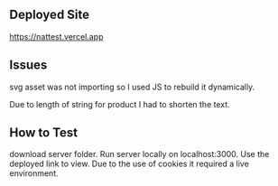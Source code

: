 ## Deployed Site

https://nattest.vercel.app

## Issues

svg asset was not importing so I used JS to rebuild it dynamically.

Due to length of string for product I had to shorten the text.

## How to Test

download server folder. Run server locally on localhost:3000.  Use the deployed link to view.  Due to the use of cookies it required a live environment.